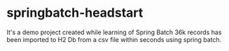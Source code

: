 # springbatch-headstart
It's a demo project created while learning of Spring Batch
36k records has been imported to H2 Db from a csv file within seconds using spring batch.
